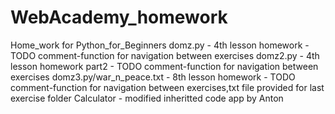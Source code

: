 # WebAcademy_homework
Home_work for Python_for_Beginners
domz.py - 4th lesson homework  -TODO comment-function for navigation between exercises
domz2.py - 4th lesson homework part2 - TODO comment-function for navigation between exercises
domz3.py/war_n_peace.txt - 8th lesson homework - TODO comment-function for navigation between exercises,txt file provided for last exercise
folder Calculator - modified inheritted code app by Anton
